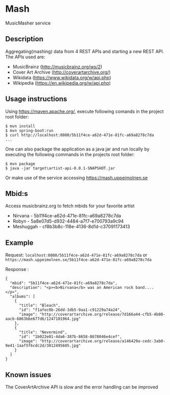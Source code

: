 # Mash
MusicMasher service 

## Description
Aggregating(mashing) data from 4 REST APIs and starting a new REST API. The APIs used are:
- MusicBrainz (http://musicbrainz.org/ws/2)
- Cover Art Archive (http://coverartarchive.org/)
- Wikidata (https://www.wikidata.org/w/api.php)
- Wikipedia (https://en.wikipedia.org/w/api.php)

## Usage instructions
Using https://maven.apache.org/, execute following comands in the project root folder:
```
$ mvn install
$ mvn spring-boot:run
$ curl http://localhost:8080/5b11f4ce-a62d-471e-81fc-a69a8278c7da
...
```
One can also package the application as a java jar and run locally by executing the following commands in the projects root folder:
```
$ mvn package
$ java -jar target\artist-api-0.0.1-SNAPSHOT.jar

``` 
Or make use of the service accessing https://mash.uppeimolnen.se

## Mbid:s
Access musicbrainz.org to fetch mbids for your favorite artist

* Nirvana - 5b11f4ce-a62d-471e-81fc-a69a8278c7da
* Robyn   - 5a8e07d5-d932-4484-a7f7-e700793a9c94
* Meshuggah - cf8b3b8c-118e-4136-8d1d-c37091173413

## Example

Request:
`localhost:8080/5b11f4ce-a62d-471e-81fc-a69a8278c7da`
or
`https://mash.uppeimolnen.se/5b11f4ce-a62d-471e-81fc-a69a8278c7da`

Response : 
```
{
  "mbid": "5b11f4ce-a62d-471e-81fc-a69a8278c7da",
  "description": "<p><b>Nirvana</b> was an American rock band....</p>",
  "albums": [
    {
      "title": "Bleach",
      "id": "f1afec0b-26dd-3db5-9aa1-c91229a74a24",
      "image": "http://coverartarchive.org/release/7d166a44-cfb5-4b08-aacb-6863bbe677d6/1247101964.jpg"
    },
    {
      "title": "Nevermind",
      "id": "1b022e01-4da6-387b-8658-8678046e4cef",
      "image": "http://coverartarchive.org/release/a146429a-cedc-3ab0-9e41-1aaf5f6cdc2d/3012495605.jpg"
    }
  ]
}
```

## Known issues
The CoverArtArchive API is slow and the error handling can be improved

